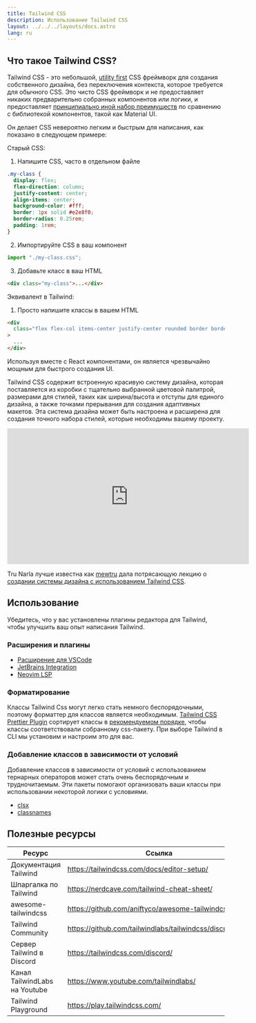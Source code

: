 ```yaml
---
title: Tailwind CSS
description: Использование Tailwind CSS
layout: ../../../layouts/docs.astro
lang: ru
---
```


## Что такое Tailwind CSS?

Tailwind CSS - это небольшой, [utility first](https://tailwindcss.com/docs/utility-first) CSS фреймворк для создания собственного дизайна, без переключения контекста, которое требуется для обычного CSS. Это чисто CSS фреймворк и не предоставляет никаких предварительно собранных компонентов или логики, и предоставляет [принципиально иной набор преимуществ](https://www.youtube.com/watch?v=CQuTF-bkOgc) по сравнению с библиотекой компонентов, такой как Material UI.

Он делает CSS невероятно легким и быстрым для написания, как показано в следующем примере:

Старый CSS:

1. Напишите CSS, часто в отдельном файле

```css
.my-class {
  display: flex;
  flex-direction: column;
  justify-content: center;
  align-items: center;
  background-color: #fff;
  border: 1px solid #e2e8f0;
  border-radius: 0.25rem;
  padding: 1rem;
}
```

2. Импортируйте CSS в ваш компонент

```jsx
import "./my-class.css";
```

3. Добавьте класс в ваш HTML

```html
<div class="my-class">...</div>
```

Эквивалент в Tailwind:

1. Просто напишите классы в вашем HTML

```html
<div
  class="flex flex-col items-center justify-center rounded border border-gray-200 bg-white p-4"
>
  ...
</div>
```

Используя вместе с React компонентами, он является чрезвычайно мощным для быстрого создания UI.

Tailwind CSS содержит встроенную красивую систему дизайна, которая поставляется из коробки с тщательно выбранной цветовой палитрой, размерами для стилей, таких как ширина/высота и отступы для единого дизайна, а также точками прерывания для создания адаптивных макетов. Эта система дизайна может быть настроена и расширена для создания точного набора стилей, которые необходимы вашему проекту.

<div class="embed">
<iframe width="560" height="315" src="https://www.youtube.com/embed/T-Zv73yZ_QI" title="YouTube video player" frameborder="0" allow="accelerometer; autoplay; clipboard-write; encrypted-media; gyroscope; picture-in-picture" allowfullscreen></iframe>
</div>

Tru Narla лучше известна как [mewtru](https://twitter.com/trunarla) дала потрясающую лекцию о [создании системы дизайна с использованием Tailwind CSS](https://www.youtube.com/watch?v=T-Zv73yZ_QI).

## Использование

Убедитесь, что у вас установлены плагины редактора для Tailwind, чтобы улучшить ваш опыт написания Tailwind.

### Расширения и плагины

- [Расширение для VSCode](https://marketplace.visualstudio.com/items?itemName=bradlc.vscode-tailwindcss)
- [JetBrains Integration](https://www.jetbrains.com/help/webstorm/tailwind-css.html#ws_css_tailwind_install)
- [Neovim LSP](https://github.com/neovim/nvim-lspconfig/blob/master/doc/server_configurations.md#tailwindcss)

### Форматирование

Классы Tailwind Css могут легко стать немного беспорядочными, поэтому форматтер для классов является необходимым. [Tailwind CSS Prettier Plugin](https://github.com/tailwindlabs/prettier-plugin-tailwindcss) сортирует классы в [рекомендуемом порядке](https://tailwindcss.com/blog/automatic-class-sorting-with-prettier#how-classes-are-sorted), чтобы классы соответствовали собранному css-пакету. При выборе Tailwind в CLI мы установим и настроим это для вас.

### Добавление классов в зависимости от условий

Добавление классов в зависимости от условий с использованием тернарных операторов может стать очень беспорядочным и трудночитаемым. Эти пакеты помогают организовать ваши классы при использовании некоторой логики с условиями.

- [clsx](https://github.com/lukeed/clsx)
- [classnames](https://github.com/JedWatson/classnames)

## Полезные ресурсы

| Ресурс                        | Ссылка                                                   |
| ----------------------------- | -------------------------------------------------------- |
| Документация Tailwind         | https://tailwindcss.com/docs/editor-setup/               |
| Шпаргалка по Tailwind         | https://nerdcave.com/tailwind-cheat-sheet/               |
| awesome-tailwindcss           | https://github.com/aniftyco/awesome-tailwindcss/         |
| Tailwind Community            | https://github.com/tailwindlabs/tailwindcss/discussions/ |
| Сервер Tailwind в Discord     | https://tailwindcss.com/discord/                         |
| Канал TailwindLabs на Youtube | https://www.youtube.com/tailwindlabs/                    |
| Tailwind Playground           | https://play.tailwindcss.com/                            |
